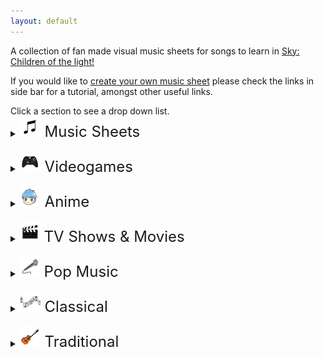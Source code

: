 ```yaml
---
layout: default
---
```


<p>A collection of fan made visual music sheets for songs to learn in <a href="https://thatskygame.com/">Sky: Children of the light!</a></p>
<p>If you would like to <a href="https://sky-pod.github.io/make-your-own-sheet.html">create your own music sheet</a> please check the links in side bar for a tutorial, amongst other useful links.</p>
Click a section to see a drop down list.

<details>
 <summary><font size="5"><img src="./assets/images/MusicSheets.png"> Music Sheets</font></summary>

<ul>  
<li><a href="./songs/Cant-Help-Falling-in-Love-Intro.html"> Can't Help Falling in Love (Intro) </a></li>
<li><a href="./songs/graduation_photo.html"> Graduation Photo</a></li>
<li><a href="./songs/Hallelujah.html"> Hallelujah</a></li>
<li><a href="./songs/illusionary_daytime_flute.html"> Illusionary Daytime Flute</a></li>
<li><a href="./songs/Kiss-the-Rain.html"> Kiss the Rain</a></li>
<li><a href="./songs/Love_Like_You.html"> Love Like You</a></li>
<li><a href="./songs/Superstition.html"> Superstition</a></li>
<li><a href="./songs/You-are-my-Sunshine.html"> You are my Sunshine</a></li>
</ul>
</details>
<br>
<details>
 <summary><font size="5"><img src="./assets/images/VideoGames.png"> Videogames</font></summary>

<ul>   
<li><a href="./songs/Dearly Beloved.html"> Dearly Beloved - Kingdom Hearts</a></li>
<li><a href="./songs/Pokemon-Center-Theme.html"> Pokemon Center Theme</a></li>
<li><a href="./songs/Song_Of_Storms.html"> Song of Storms - Legend of Zelda</a></li>
<li><a href="./songs/Super Mario (simple version).html"> Super Mario NES Theme (simple version)</a></li>
<li><a href="./songs/Super Mario.html"> Super Mario NES Theme (with chords)</a></li>
<li><a href="./songs/c418_sweden.html"> Sweden - Minecraft</a></li>
<li><a href="./songs/Threshold.html"> Threshold - Journey</a></li>
<li><a href="./songs/Zelda Lullaby.html"> Zelda's Lullaby - Ocarina of Time</a></li> 
</ul> 
</details>
<br>
<details>
 <summary><font size="5"><img src="./assets/images/Anime.png"> Anime</font></summary>
  
<ul> 
<li><a href="./songs/Always_with_Me_-_Spirited_Away_-_Ghibli.html"> Always With Me - Spirited Away</a></li>
<li><a href="./songs/Dango_daikazoku.html"> Dango Daikazoku - Kyoto Animation</a></li>
<li><a href="./songs/Fly-Me-to-the-Moon.html"> Fly Me to the Moon - Neon Genesis Evangelion</a></li>
<li><a href="./songs/Hokage-Funeral.html"> Hokage Funeral - Naruto</a></li>
<li><a href="./songs/Mitsuhas_Theme_Kimi_No_Na_wa.html"> Mitsuha's Theme - Kimi No Na wa - Your Name</a></li>
<li><a href="./songs/sky光遇——穿越时空的思念.html"> 穿越时空的思念</a></li>
</ul> 
</details>
<br>
<details>
  <summary><font size="5"><img src="./assets/images/Movie.png"> TV Shows & Movies</font></summary>

<ul> 
<li><a href="./songs/Binary_Sunset_-_Star_Wars.html"> Binary Sunset - Star Wars</a></li>
<li><a href="./songs/Davy_Jones_Theme.html"> Davy Jones Theme - Pirates of the Caribbean</a></li>
<li><a href="./songs/Do-Re-Mi-Sound-of-Music.html"> Do-Re-Mi - The Sound of Music</a></li>
<li><a href="./songs/Godfather_Theme_Speak_Softly_Love.html"> Speak Softly, Love - Godfather Theme</a></li>
<li><a href="./songs/Harry_Potter_-_Hedwigs_Theme.html"> Hedwig's Theme - Harry Potter</a></li>
<li><a href="./songs/Little_Boxes.html"> Little Boxes - Weeds</a></li>
<li><a href="./songs/Married-Life-UP.html"> Married Life - UP</a></li>
<li><a href="./songs/My-Heart-Will-Go-On-Titanic-Theme.html"> My Heart Will Go On - Titanic Theme</a></li>
<li><a href="./songs/Rugrats_Theme.html"> Rugrats Theme</a></li>
<li><a href="./songs/Shiny.html"> Shiny - Moana</a></li>
<li><a href="./songs/Somewhere_Over_the_Rainbow.html">Somewhere Over the Rainbow - Wizard of Oz</a></li>
</ul> 
</details>
<br>
<details>
  <summary><font size="5"><img src="./assets/images/songs.png"> Pop Music</font></summary>

<ul>  
<li><a href="./songs/Eleanor Rigby.html"> Eleanor Rigby (The Beatles)</a></li>
<li><a href="./songs/Hey Jude.html"> Hey Jude (The Beatles)</a></li>
<li><a href="./songs/Island in the Sun.html"> Island in the Sun (Weezer)</a></li>
<li><a href="./songs/Kaze wo atsumete.html"> Kaze wo atsumete (Happy End, 1971)</a></li>
<li><a href="./songs/Last_Christmas.html"> Last Christmas (first verse)</a></li>
<li><a href="./songs/Take on me.html"> Take on me (A-Ah)</a></li>
<li><a href="./songs/With a little help from my friends.html"> With a little help from my friends (The Beatles)</a></li>
<li><a href="./songs/Yellow Submarine.html"> Yellow Submarine (The Beatles)</a></li>
<li><a href="./songs/Yesterday.html"> Yesterday (The Beatles)</a></li>
<li><a href="./songs/Young Dumb and Broke.html"> Young Dumb & Broke (Khalid)</a></li>
</ul> 
</details>
<br>
<details>
 <summary><font size="5"><img src="./assets/images/Classical.png"> Classical</font></summary>

<ul>   
<li><a href="./songs/Carol-of-the-Bells.html"> Carol of the Bells</a></li>
<li><a href="./songs/Clair_de_Lune_-_Debussy.html"> Clair de Lune</a></li>
<li><a href="./songs/Fur Elise.html"> Für Elise</a></li>
<li><a href="./songs/Jesu-Joy-of-Mans-Desiring.html"> Jesu, Joy of Man's Desiring</a></li>
<li><a href="./songs/Brahms Lullaby.html"> Lullaby</a></li>
<li><a href="./songs/Ode to Joy.html"> Ode to Joy</a></li>
</ul> 
</details>
<br>
<details>
  <summary><font size="5"><img src="./assets/images/Traditional.png"> Traditional</font></summary>

<ul>   
<li><a href="./songs/Amazing Grace.html"> Amazing Grace (John Newton)</a></li>
<li><a href="./songs/American folk songs.html"> American folk songs</a></li>
<li><a href="./songs/Scarborough-Fair.html"> Scarborough Fair</a></li>
</ul> 
</details>
